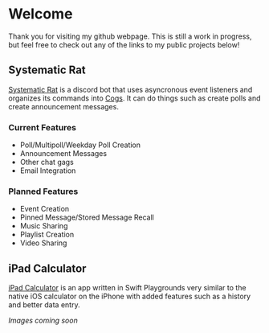 # Welcome

Thank you for visiting my github webpage. This is still a work in progress, but feel free to check out any of the links to my public projects below!

## Systematic Rat

[Systematic Rat](https://github.com/gooop/Systematic-Rat) is a discord bot that uses asyncronous event listeners and organizes its commands into [Cogs](https://discordpy.readthedocs.io/en/stable/ext/commands/cogs.html). It can do things such as create polls and create announcement messages.

### Current Features

- Poll/Multipoll/Weekday Poll Creation
- Announcement Messages
- Other chat gags
- Email Integration

### Planned Features

- Event Creation
- Pinned Message/Stored Message Recall
- Music Sharing
- Playlist Creation
- Video Sharing


## iPad Calculator

[iPad Calculator](https://github.com/gooop/iPad-Calculator) is an app written in Swift Playgrounds very similar to the native iOS calculator on the iPhone with added features such as a history and better data entry.

_Images coming soon_
